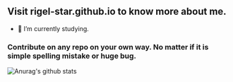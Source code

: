 ## Visit rigel-star.github.io to know more about me.

- 🔭 I’m currently studying.

### Contribute on any repo on your own way. No matter if it is simple spelling mistake or huge bug. 

<img align="center" src="https://github-readme-stats.anuraghazra1.vercel.app/api?username=anuraghazra&show_icons=true&include_all_commits=true&theme=radical" alt="Anurag's github stats" />
